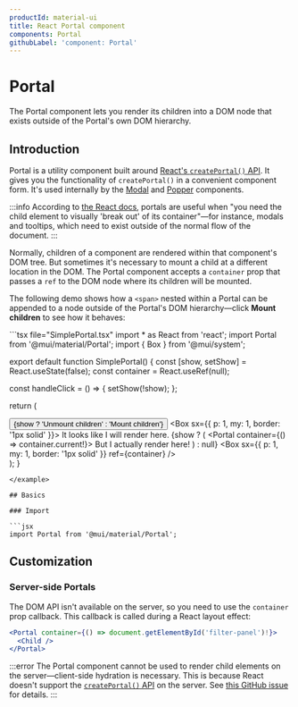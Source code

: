 ```yaml
---
productId: material-ui
title: React Portal component
components: Portal
githubLabel: 'component: Portal'
---
```


# Portal

The Portal component lets you render its children into a DOM node that exists outside of the Portal's own DOM hierarchy.

## Introduction

Portal is a utility component built around [React's `createPortal()` API](https://react.dev/reference/react-dom/createPortal).
It gives you the functionality of `createPortal()` in a convenient component form.
It's used internally by the [Modal](https://mui.com/base-ui/react-modal/) and [Popper](https://mui.com/base-ui/react-popper/) components.

:::info
According to [the React docs](https://react.dev/reference/react-dom/createPortal), portals are useful when "you need the child element to visually 'break out' of its container"—for instance, modals and tooltips, which need to exist outside of the normal flow of the document.
:::

Normally, children of a component are rendered within that component's DOM tree.
But sometimes it's necessary to mount a child at a different location in the DOM.
The Portal component accepts a `container` prop that passes a `ref` to the DOM node where its children will be mounted.

The following demo shows how a `<span>` nested within a Portal can be appended to a node outside of the Portal's DOM hierarchy—click **Mount children** to see how it behaves:

<example name="SimplePortal">
```tsx file="SimplePortal.tsx"
import * as React from 'react';
import Portal from '@mui/material/Portal';
import { Box } from '@mui/system';

export default function SimplePortal() {
  const [show, setShow] = React.useState(false);
  const container = React.useRef(null);

  const handleClick = () => {
    setShow(!show);
  };

  return (
    <div>
      <button type="button" onClick={handleClick}>
        {show ? 'Unmount children' : 'Mount children'}
      </button>
      <Box sx={{ p: 1, my: 1, border: '1px solid' }}>
        It looks like I will render here.
        {show ? (
          <Portal container={() => container.current!}>
            <span>But I actually render here!</span>
          </Portal>
        ) : null}
      </Box>
      <Box sx={{ p: 1, my: 1, border: '1px solid' }} ref={container} />
    </div>
  );
}
```
</example>

## Basics

### Import

```jsx
import Portal from '@mui/material/Portal';
```

## Customization

### Server-side Portals

The DOM API isn't available on the server, so you need to use the `container` prop callback.
This callback is called during a React layout effect:

```jsx
<Portal container={() => document.getElementById('filter-panel')!}>
  <Child />
</Portal>
```

:::error
The Portal component cannot be used to render child elements on the server—client-side hydration is necessary.
This is because React doesn't support the [`createPortal()` API](https://react.dev/reference/react-dom/createPortal) on the server.
See [this GitHub issue](https://github.com/facebook/react/issues/13097) for details.
:::